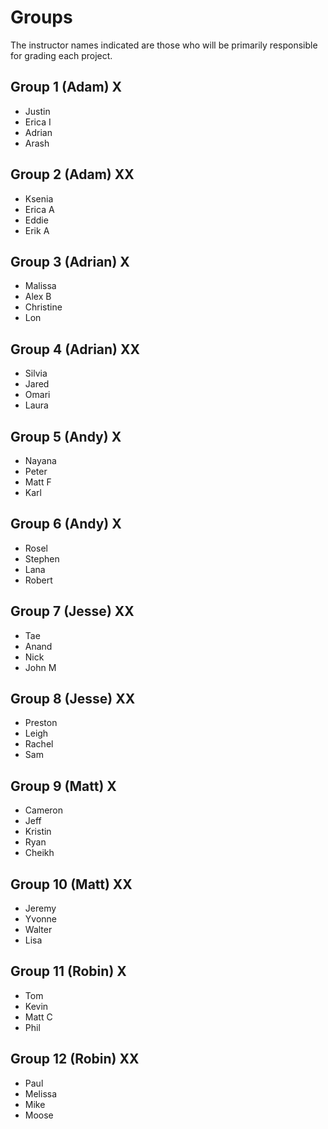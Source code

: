 # Groups

The instructor names indicated are those who will be primarily responsible for grading each project.

## Group 1 (Adam) X

- Justin
- Erica I
- Adrian
- Arash

## Group 2 (Adam) XX

- Ksenia
- Erica A
- Eddie
- Erik A

## Group 3 (Adrian) X

- Malissa
- Alex B
- Christine
- Lon

## Group 4 (Adrian) XX

- Silvia
- Jared
- Omari
- Laura

## Group 5 (Andy) X

- Nayana
- Peter
- Matt F
- Karl

## Group 6 (Andy) X

- Rosel
- Stephen
- Lana
- Robert

## Group 7 (Jesse) XX

- Tae
- Anand
- Nick
- John M

## Group 8 (Jesse) XX

- Preston
- Leigh
- Rachel
- Sam

## Group 9 (Matt) X

- Cameron
- Jeff
- Kristin
- Ryan
- Cheikh

## Group 10 (Matt) XX

- Jeremy
- Yvonne
- Walter 
- Lisa

## Group 11 (Robin) X

- Tom
- Kevin
- Matt C
- Phil

## Group 12 (Robin) XX

- Paul
- Melissa
- Mike 
- Moose
